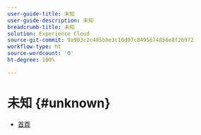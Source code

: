 ```yaml
---
user-guide-title: 未知
user-guide-description: 未知
breadcrumb-title: 未知
solution: Experience Cloud
source-git-commit: 9a903c2c485bbe3c16d07c8495674856e8f26972
workflow-type: ht
source-wordcount: '0'
ht-degree: 100%

---
```


# 未知 {#unknown}

* [首頁](home.md)
